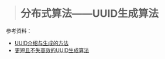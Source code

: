 > # 分布式算法——UUID生成算法

参考资料：

* [UUID介绍与生成的方法](https://www.cnblogs.com/HUIWANG/p/11133765.html)
* [更短且不失高效的UUID生成算法](https://www.cnblogs.com/acbingo/p/11900317.html)

